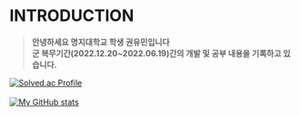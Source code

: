 # INTRODUCTION
>**안녕하세요 명지대학교 학생 권유민입니다<br/>
>군 복무기간(2022.12.20~2022.06.19)간의 개발 및 공부 내용을 기록하고 있습니다.**<br/>

[![Solved.ac Profile](http://mazassumnida.wtf/api/generate_badge?boj=dbalsrltk)](https://solved.ac/dbalsrltk)<br/><br/>
[![My GitHub stats](https://github-readme-stats.vercel.app/api?username=dbalsk)](https://github.com/dbalsk/github-readme-stats)
